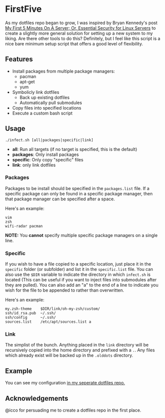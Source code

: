# FirstFive

As my dotfiles repo began to grow, I was inspired by Bryan Kennedy's post [My First 5 Minutes On A Server; Or, Essential Security for Linux Servers](http://plusbryan.com/my-first-5-minutes-on-a-server-or-essential-security-for-linux-servers) to create a slightly more general solution for setting up a new system to my liking. Are there other tools to do this? Definitely, but I feel like this script is a nice bare minimum setup script that offers a good level of flexibility.

## Features

* Install packages from multiple package managers:
  * pacman
  * apt-get
  * yum
* Symbolicly link dotfiles
  * Back up existing dotfiles
  * Automatically pull submodules
* Copy files into specified locations
* Execute a custom bash script

## Usage

```
./infect.sh [all|packages|specific|link]
```

* **all**: Run all targets (if no target is specified, this is the default)
* **packages**: Only install packages
* **specific**: Only copy "specific" files
* **link**: only link dotfiles

### Packages

Packages to be install should be specified in the ```packages.list``` file. If a specific package can only be found in a specific package manager, then that package manager can be specified after a space.

Here's an example:
```
vim
zsh
wifi-radar pacman
```

**NOTE:** You **cannot** specify multiple specific package managers on a single line.

### Specific

If you wish to have a file copied to a specific location, just place it in the ```specific``` folder (or subfolder) and list it in the ```specific.list``` file. You can also use the ```$DIR``` variable to indicate the directory in which ```infect.sh``` is located (This can be useful if you want to inject files into submodules after they are pulled). You can also add an "a" to the end of a line to indicate you wish for the file to be appended to rather than overwritten.

Here's an example:
```
my.zsh-theme    $DIR/link/oh-my-zsh/custom/
ssh/id_rsa.pub  ~/.ssh/
ssh/config      ~/.ssh/
sources.list    /etc/apt/sources.list a
```

### Link

The simplist of the bunch. Anything placed in the ```link``` directory will be recursively copied into the home directory and prefixed with a ```.```. Any files which already exist will be backed up in the ```.olddots``` directory.

## Example

You can see my configuration [in my seperate dotfiles repo.](https://github.com/AndrewGuenther/dotfiles)

## Acknowledgements

@icco for persuading me to create a dotfiles repo in the first place.
